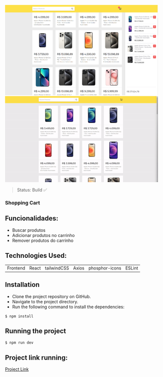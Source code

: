 <center><img src=".\src\assets\Screenshot_1.png"></center>
<center><img src=".\src\assets\gif.gif"></center>

> Status: Build ✅

### Shopping Cart

## Funcionalidades:
 * Buscar produtos
 * Adicionar produtos no carrinho
 * Remover produtos do carrinho

## Technologies Used:

<table>
  <tr>
  <td>Frontend</td>
    <td>React</td>
    <td>tailwindCSS</td>
    <td>Axios</td>
    <td>phosphor-icons</td>
    <td>ESLint</td>
  </tr>
</table>

## Installation
  * Clone the project repository on GitHub.
  * Navigate to the project directory.
  * Run the following command to install the dependencies:

```
$ npm install 
```

## Running the project
```
$ npm run dev
```
## Project link running:
<a target="_blank" href="https://shopping-cart-peach-kappa.vercel.app/">Project Link</a>

